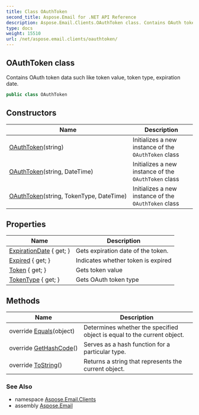 ```yaml
---
title: Class OAuthToken
second_title: Aspose.Email for .NET API Reference
description: Aspose.Email.Clients.OAuthToken class. Contains OAuth token data such like token value token type expiration date
type: docs
weight: 15510
url: /net/aspose.email.clients/oauthtoken/
---
```

## OAuthToken class

Contains OAuth token data such like token value, token type, expiration date.

```csharp
public class OAuthToken
```

## Constructors

| Name | Description |
| --- | --- |
| [OAuthToken](oauthtoken/#constructor)(string) | Initializes a new instance of the `OAuthToken` class |
| [OAuthToken](oauthtoken/#constructor_2)(string, DateTime) | Initializes a new instance of the `OAuthToken` class |
| [OAuthToken](oauthtoken/#constructor_1)(string, TokenType, DateTime) | Initializes a new instance of the `OAuthToken` class |

## Properties

| Name | Description |
| --- | --- |
| [ExpirationDate](../../aspose.email.clients/oauthtoken/expirationdate/) { get; } | Gets expiration date of the token. |
| [Expired](../../aspose.email.clients/oauthtoken/expired/) { get; } | Indicates whether token is expired |
| [Token](../../aspose.email.clients/oauthtoken/token/) { get; } | Gets token value |
| [TokenType](../../aspose.email.clients/oauthtoken/tokentype/) { get; } | Gets OAuth token type |

## Methods

| Name | Description |
| --- | --- |
| override [Equals](../../aspose.email.clients/oauthtoken/equals/)(object) | Determines whether the specified object is equal to the current object. |
| override [GetHashCode](../../aspose.email.clients/oauthtoken/gethashcode/)() | Serves as a hash function for a particular type. |
| override [ToString](../../aspose.email.clients/oauthtoken/tostring/)() | Returns a string that represents the current object. |

### See Also

* namespace [Aspose.Email.Clients](../../aspose.email.clients/)
* assembly [Aspose.Email](../../)


